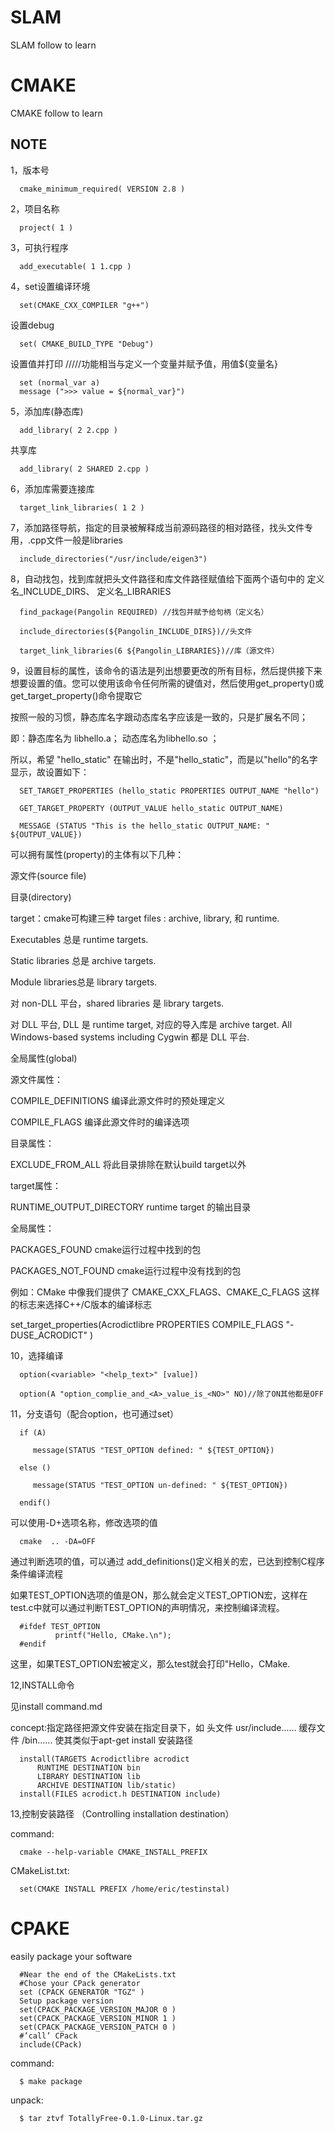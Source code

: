 # SLAM
SLAM follow to learn 

# CMAKE
CMAKE follow to learn
## NOTE
1，版本号

      cmake_minimum_required( VERSION 2.8 )

2，项目名称 

      project( 1 )

3，可执行程序

      add_executable( 1 1.cpp )

4，set设置编译环境

      set(CMAKE_CXX_COMPILER "g++")

   设置debug
   
      set( CMAKE_BUILD_TYPE "Debug")

   设置值并打印 /////功能相当与定义一个变量并赋予值，用值${变量名}
   
      set (normal_var a)
      message (">>> value = ${normal_var}")

5，添加库(静态库)

      add_library( 2 2.cpp ) 

共享库

      add_library( 2 SHARED 2.cpp ) 

6，添加库需要连接库

      target_link_libraries( 1 2 )

7，添加路径导航，指定的目录被解释成当前源码路径的相对路径，找头文件专用，.cpp文件一般是libraries

      include_directories("/usr/include/eigen3")

8，自动找包，找到库就把头文件路径和库文件路径赋值给下面两个语句中的  定义名_INCLUDE_DIRS、 定义名_LIBRARIES

      find_package(Pangolin REQUIRED) //找包并赋予给句柄（定义名）
                                               
      include_directories(${Pangolin_INCLUDE_DIRS})//头文件  

      target_link_libraries(6 ${Pangolin_LIBRARIES})//库（源文件）

9，设置目标的属性，该命令的语法是列出想要更改的所有目标，然后提供接下来想要设置的值。您可以使用该命令任何所需的键值对，然后使用get_property()或get_target_property()命令提取它

按照一般的习惯，静态库名字跟动态库名字应该是一致的，只是扩展名不同；
 
即：静态库名为 libhello.a； 动态库名为libhello.so ；
 
所以，希望 "hello_static" 在输出时，不是"hello_static"，而是以"hello"的名字显示，故设置如下：
 
      SET_TARGET_PROPERTIES (hello_static PROPERTIES OUTPUT_NAME "hello")
 
      GET_TARGET_PROPERTY (OUTPUT_VALUE hello_static OUTPUT_NAME)
 
      MESSAGE (STATUS "This is the hello_static OUTPUT_NAME: " ${OUTPUT_VALUE})

可以拥有属性(property)的主体有以下几种：

源文件(source file)

目录(directory)

target：cmake可构建三种 target files : archive, library, 和 runtime. 

Executables 总是 runtime targets. 

Static libraries 总是 archive targets. 

Module libraries总是 library targets. 

对 non-DLL 平台，shared libraries 是 library targets. 

对 DLL 平台, DLL 是 runtime target, 对应的导入库是 archive target. All Windows-based systems including Cygwin 都是 DLL 平台.

全局属性(global)

源文件属性：

COMPILE_DEFINITIONS 编译此源文件时的预处理定义

COMPILE_FLAGS 编译此源文件时的编译选项

目录属性：

EXCLUDE_FROM_ALL 将此目录排除在默认build target以外

target属性：

RUNTIME_OUTPUT_DIRECTORY runtime target 的输出目录

全局属性：

PACKAGES_FOUND cmake运行过程中找到的包

PACKAGES_NOT_FOUND cmake运行过程中没有找到的包

例如：CMake 中像我们提供了 CMAKE_CXX_FLAGS、CMAKE_C_FLAGS 这样的标志来选择C++/C版本的编译标志

set_target_properties(Acrodictlibre PROPERTIES COMPILE_FLAGS "-DUSE_ACRODICT" )

10，选择编译

      option(<variable> "<help_text>" [value])

      option(A "option_complie_and_<A>_value_is_<NO>" NO)//除了ON其他都是OFF
   
11，分支语句（配合option，也可通过set）

      if (A)
   
         message(STATUS "TEST_OPTION defined: " ${TEST_OPTION})
   
      else ()
   
         message(STATUS "TEST_OPTION un-defined: " ${TEST_OPTION})
   
      endif()
   
可以使用-D+选项名称，修改选项的值
   
      cmake  .. -DA=OFF
   
通过判断选项的值，可以通过 add_definitions()定义相关的宏，已达到控制C程序条件编译流程   
   
如果TEST_OPTION选项的值是ON，那么就会定义TEST_OPTION宏，这样在test.c中就可以通过判断TEST_OPTION的声明情况，来控制编译流程。

      #ifdef TEST_OPTION
              printf("Hello, CMake.\n");
      #endif

这里，如果TEST_OPTION宏被定义，那么test就会打印"Hello，CMake.

12,INSTALL命令

见install command.md

concept:指定路径把源文件安装在指定目录下，如 头文件 usr/include...... 缓存文件 /bin...... 使其类似于apt-get install 安装路径 

      install(TARGETS Acrodictlibre acrodict 
          RUNTIME DESTINATION bin 
          LIBRARY DESTINATION lib
          ARCHIVE DESTINATION lib/static)
      install(FILES acrodict.h DESTINATION include)
13,控制安装路径 （Controlling installation destination）

command:

      cmake --help-variable CMAKE_INSTALL_PREFIX
      
CMakeList.txt:  

      set(CMAKE INSTALL PREFIX /home/eric/testinstal)
      
# CPAKE

easily package your software

      #Near the end of the CMakeLists.txt
      #Chose your CPack generator
      set (CPACK GENERATOR "TGZ" )
      Setup package version
      set(CPACK_PACKAGE_VERSION_MAJOR 0 )
      set(CPACK_PACKAGE_VERSION_MINOR 1 )
      set(CPACK_PACKAGE_VERSION_PATCH 0 )
      #’call’ CPack
      include(CPack)
      
command:  
  
      $ make package

unpack: 

      $ tar ztvf TotallyFree-0.1.0-Linux.tar.gz

